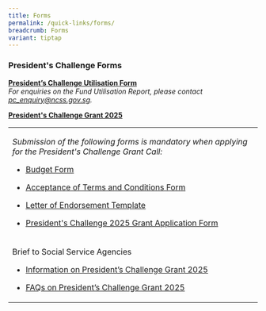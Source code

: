 ```yaml
---
title: Forms
permalink: /quick-links/forms/
breadcrumb: Forms
variant: tiptap
---
```

<h3>President's Challenge Forms</h3>
<p><strong><a href="https://form.gov.sg/61ef5b592686c20012598c39" rel="noopener noreferrer nofollow" target="_blank">President’s Challenge Utilisation Form</a></strong>
<br><em>For enquiries on the Fund Utilisation Report, please contact <a href="mailto:pc_enquiry@ncss.gov.sg" rel="noopener noreferrer nofollow" target="_blank">pc_enquiry@ncss.gov.sg</a>.</em>
<br>
</p>
<p><strong><u>President's Challenge Grant 2025</u></strong>
</p>
<table style="minWidth: 25px">
<colgroup>
<col>
</colgroup>
<tbody>
<tr>
<td rowspan="1" colspan="1">
<p><em>Submission of the following forms is mandatory when applying for the President's Challenge Grant Call:</em>
</p>
<ul data-tight="true" class="tight">
<li>
<p><a href="https://go.gov.sg/budgetformpcgrantcall" rel="noopener nofollow" target="_blank"><u>Budget Form</u></a>
</p>
</li>
<li>
<p><a href="https://cms.isomer.gov.sg/files/grant%20call/Acceptance_of_Terms_and_Conditions_PC_Application_form.pdf" rel="noopener noreferrer nofollow" target="_blank"><u>Acceptance of Terms and Conditions Form</u></a>
</p>
</li>
<li>
<p><a href="https://cms.isomer.gov.sg/files/grant%20call/Letter_of_endorsement_template.pdf" rel="noopener nofollow" target="_blank"><u>Letter of Endorsement Template</u></a>
</p>
</li>
<li>
<p><a href="https://cms.isomer.gov.sg/files/grant%20call/PC2025_ApplicationForm.pdf" rel="noopener noreferrer nofollow" target="_blank"><u>President's Challenge 2025 Grant Application Form</u></a>
</p>
<p></p>
</li>
</ul>
</td>
</tr>
<tr>
<td rowspan="1" colspan="1">
<p>Brief to Social Service Agencies</p>
<ul data-tight="true" class="tight">
<li>
<p><a href="/files/grant call/Applicant_Briefing_Deck_.pdf" rel="noopener noreferrer nofollow" target="_blank">Information on President’s Challenge Grant 2025</a>
</p>
</li>
<li>
<p><a href="/files/grant call/FAQs_PC.pdf" rel="noopener noreferrer nofollow" target="_blank">FAQs on President’s Challenge Grant 2025</a>
</p>
</li>
</ul>
</td>
</tr>
</tbody>
</table>
<p></p>